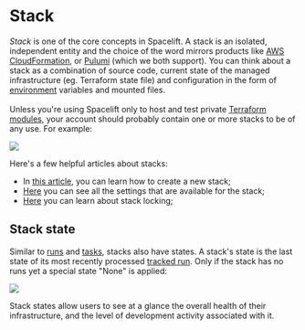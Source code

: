 # Stack

_Stack_ is one of the core concepts in Spacelift. A stack is an isolated, independent entity and the choice of the word mirrors products like [AWS CloudFormation](https://docs.aws.amazon.com/AWSCloudFormation/latest/UserGuide/stacks.html), or [Pulumi](https://www.pulumi.com/docs/intro/concepts/stack/) (which we both support). You can think about a stack as a combination of source code, current state of the managed infrastructure (eg. Terraform state file) and configuration in the form of [environment](../configuration/environment.md) variables and mounted files.\
\
Unless you're using Spacelift only to host and test private [Terraform modules](../../vendors/terraform/module-registry.md), your account should probably contain one or more stacks to be of any use. For example:

![](<../../assets/screenshots/Stacks\_·\_spacelift-io (3).png>)

Here's a few helpful articles about stacks:

* In [this article](creating-a-stack.md), you can learn how to create a new stack;
* [Here](stack-settings.md) you can see all the settings that are available for the stack;
* [Here](stack-locking.md#stack-locking) you can learn about stack locking;

## Stack state

Similar to [runs](../run/) and [tasks](../run/task.md), stacks also have states. A stack's state is the last state of its most recently processed [tracked run](../run/#where-do-runs-come-from). Only if the stack has no runs yet a special state "None" is applied:

![](<../../assets/screenshots/Stacks\_·\_spacelift-io (1).png>)

Stack states allow users to see at a glance the overall health of their infrastructure, and the level of development activity associated with it.
